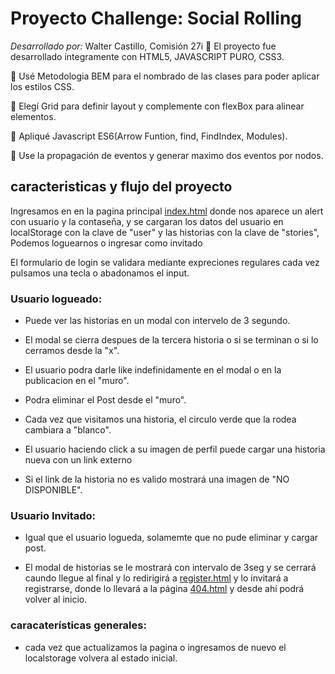 # Proyecto Challenge: Social Rolling
 _Desarrollado por:_ 
 Walter Castillo, Comisión 27i
:round_pushpin: El proyecto fue desarrollado integramente con HTML5, JAVASCRIPT PURO, CSS3.  

:round_pushpin: Usé Metodologia BEM para el nombrado de las clases para poder aplicar los estilos CSS.  

:round_pushpin: Elegí Grid para definir layout y complemente con  flexBox para alinear elementos.  

:round_pushpin: Apliqué Javascript ES6(Arrow Funtion, find, FindIndex, Modules).  

:round_pushpin: Use la propagación de eventos y generar maximo dos eventos por nodos.  


## caracteristicas y flujo del proyecto 
Ingresamos en en la pagina principal [index.html](https://dazzling-tereshkova-cc9a5c.netlify.app/) donde nos aparece un alert con usuario y la contaseña, y se cargaran los datos del usuario en localStorage con la clave de "user" y las historias con la clave de "stories",
Podemos loguearnos o ingresar como invitado  

El formulario de login se validara mediante expreciones regulares cada vez  pulsamos una tecla o abadonamos el input.  

### Usuario logueado:  

- Puede ver las historias en un modal con intervelo de 3 segundo.  

- El modal se cierra despues de la tercera historia o si se terminan o si lo cerramos desde la "x".  

- El usuario podra darle like indefinidamente en el modal o en la publicacion en el "muro".  

- Podra eliminar el Post desde el "muro".

- Cada vez que visitamos una historia, el circulo verde que la rodea cambiara a "blanco".

- El usuario haciendo click a su imagen de perfil puede cargar una historia nueva con un link externo  
- Si el link de la historia no es valido mostrará una imagen de "NO DISPONIBLE".  

### Usuario Invitado:  

- Igual que el usuario logueda, solamemte que no pude eliminar y cargar post.  

- El modal de historias se le mostrará con intervalo de 3seg y se cerrará caundo llegue al final y lo redirigirá a  [register.html](https://dazzling-tereshkova-cc9a5c.netlify.app/register.html)  y lo invitará  a registrarse, donde lo llevará a la página  [404.html](https://dazzling-tereshkova-cc9a5c.netlify.app/404.html) y desde ahí podrá volver al inicio.  


### caracaterísticas generales:

- cada vez que actualizamos la pagina o ingresamos de nuevo el localstorage volvera al estado inicial.

